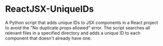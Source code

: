 # ReactJSX-UniqueIDs
A Python script that adds unique IDs to JSX components in a React project to avoid the "No duplicate props allowed" error. The script searches all relevant files in a specified directory and adds a unique ID to each component that doesn't already have one.
